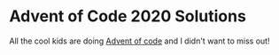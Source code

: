 # Advent of Code 2020 Solutions

All the cool kids are doing [Advent of code](https://adventofcode.com/2020) and I didn't want to miss out!